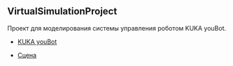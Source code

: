 ## VirtualSimulationProject

Проект для моделирования системы управления роботом KUKA youBot.

- [KUKA youBot](/src/youbot)

- [Сцена](/src/scene)
